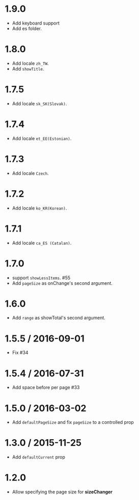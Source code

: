 1.9.0
==================

* Add keyboard support
* Add es folder.

1.8.0
==================

* Add locale `zh_TW`.
* Add `showTitle`.

1.7.5
==================

* Add locale `sk_SK(Slovak)`.

1.7.4
==================

* Add locale `et_EE(Estonian)`.

1.7.3
==================

* Add locale `Czech`.

1.7.2
==================

* Add locale `ko_KR(Korean)`.

1.7.1
==================

* Add locale `ca_ES (Catalan)`.

1.7.0
==================

* support `showLessItems`. #55
* Add `pageSize` as onChange's second argument.

1.6.0
==================

* Add `range` as showTotal's second argument.

1.5.5 / 2016-09-01
==================

* Fix #34

1.5.4 / 2016-07-31
==================

* Add space before per page #33

1.5.0 / 2016-03-02
==================

* Add `defaultPageSize` and fix `pageSize` to a controlled prop

1.3.0 / 2015-11-25
==================

* Add `defaultCurrent` prop

1.2.0
==================

* Allow specifying the page size for **sizeChanger**
